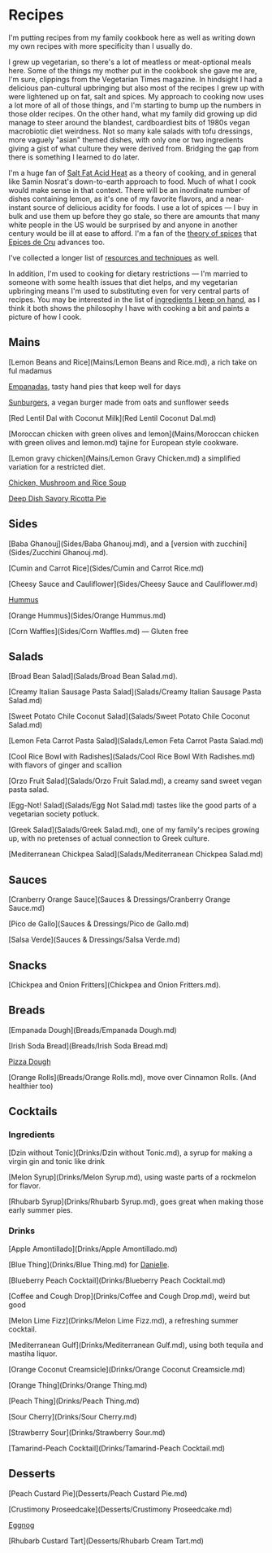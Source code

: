 Recipes
=======

I'm putting recipes from my family cookbook here as well as writing down my
own recipes with more specificity than I usually do.

I grew up vegetarian, so there's a lot of meatless or meat-optional meals
here. Some of the things my mother put in the cookbook she gave me are, I'm
sure, clippings from the Vegetarian Times magazine. In hindsight I had a
delicious pan-cultural upbringing but also most of the recipes I grew up
with were lightened up on fat, salt and spices. My approach to cooking now
uses a lot more of all of those things, and I'm starting to bump up the
numbers in those older recipes. On the other hand, what my family did
growing up did manage to steer around the blandest, cardboardiest bits of
1980s vegan macrobiotic diet weirdness. Not so many kale salads with tofu
dressings, more vaguely "asian" themed dishes, with only one or two
ingredients giving a gist of what culture they were derived from. Bridging
the gap from there is something I learned to do later.

I'm a huge fan of [Salt Fat Acid Heat](https://www.saltfatacidheat.com/) as
a theory of cooking, and in general like Samin Nosrat's down-to-earth
approach to food. Much of what I cook would make sense in that context.
There will be an inordinate number of dishes containing lemon, as it's one
of my favorite flavors, and a near-instant source of delicious acidity for
foods. I use a lot of spices — I buy in bulk and use them up before they go
stale, so there are amounts that many white people in the US would be
surprised by and anyone in another century would be ill at ease to afford.
I'm a fan of the [theory of
spices](https://epicesdecru.com/products/livres/the-golden-rules-of-spices)
that [Epices de Cru](https://epicesdecru.com/) advances too.

I've collected a longer list of [resources and techniques](resources.md) as
well.

In addition, I'm used to cooking for dietary restrictions — I'm married to
someone with some health issues that diet helps, and my vegetarian
upbringing means I'm used to substituting even for very central parts of
recipes. You may be interested in the list of [ingredients I keep on
hand](Ingredients.md), as I think it both shows the philosophy I have with
cooking a bit and paints a picture of how I cook.

Mains
-----

[Lemon Beans and Rice](Mains/Lemon Beans and Rice.md), a rich take on ful
madamus

[Empanadas](Mains/Empanadas.md), tasty hand pies that keep well for days

[Sunburgers](Mains/Sunburgers.md), a vegan burger made from oats and
sunflower seeds

[Red Lentil Dal with Coconut Milk](Red Lentil Coconut Dal.md)

[Moroccan chicken with green olives and lemon](Mains/Moroccan chicken with 
green olives and lemon.md) tajine for European style cookware.

[Lemon gravy chicken](Mains/Lemon Gravy Chicken.md) a simplified variation
for a restricted diet.

[Chicken, Mushroom and Rice Soup](Mains/Chicken-Mushroom-Rice-Soup.md)

[Deep Dish Savory Ricotta Pie](Mains/Deep-Dish-Savory-Ricotta-Pie.md)

Sides
-----

[Baba Ghanouj](Sides/Baba Ghanouj.md), and a [version with zucchini](Sides/Zucchini Ghanouj.md).

[Cumin and Carrot Rice](Sides/Cumin and Carrot Rice.md)

[Cheesy Sauce and Cauliflower](Sides/Cheesy Sauce and Cauliflower.md)

[Hummus](Sides/Hummus.md)

[Orange Hummus](Sides/Orange Hummus.md)

[Corn Waffles](Sides/Corn Waffles.md) — Gluten free

Salads
------

[Broad Bean Salad](Salads/Broad Bean Salad.md).

[Creamy Italian Sausage Pasta Salad](Salads/Creamy Italian Sausage Pasta Salad.md)

[Sweet Potato Chile Coconut Salad](Salads/Sweet Potato Chile Coconut Salad.md)

[Lemon Feta Carrot Pasta Salad](Salads/Lemon Feta Carrot Pasta Salad.md)

[Cool Rice Bowl with Radishes](Salads/Cool Rice Bowl With Radishes.md) with
flavors of ginger and scallion

[Orzo Fruit Salad](Salads/Orzo Fruit Salad.md), a creamy sand sweet vegan
pasta salad.

[Egg-Not! Salad](Salads/Egg Not Salad.md) tastes like the good parts of a
vegetarian society potluck.

[Greek Salad](Salads/Greek Salad.md), one of my family's recipes growing up,
with no pretenses of actual connection to Greek culture.

[Mediterranean Chickpea Salad](Salads/Mediterranean Chickpea Salad.md)

Sauces
------

[Cranberry Orange Sauce](Sauces & Dressings/Cranberry Orange Sauce.md)

[Pico de Gallo](Sauces & Dressings/Pico de Gallo.md)

[Salsa Verde](Sauces & Dressings/Salsa Verde.md)

Snacks
------

[Chickpea and Onion Fritters](Chickpea and Onion Fritters.md).

Breads
------

[Empanada Dough](Breads/Empanada Dough.md)

[Irish Soda Bread](Breads/Irish Soda Bread.md)

[Pizza Dough](Breads/Pizza-Dough.md)

[Orange Rolls](Breads/Orange Rolls.md), move over Cinnamon Rolls.
(And healthier too)

Cocktails
---------

### Ingredients

[Dzin without Tonic](Drinks/Dzin without Tonic.md), a syrup for making a
virgin gin and tonic like drink

[Melon Syrup](Drinks/Melon Syrup.md), using waste parts of a rockmelon for
flavor.

[Rhubarb Syrup](Drinks/Rhubarb Syrup.md), goes great when making those early
summer pies.

### Drinks

[Apple Amontillado](Drinks/Apple Amontillado.md)

[Blue Thing](Drinks/Blue Thing.md) for [Danielle](https://www.twitter.com/quephird).

[Blueberry Peach Cocktail](Drinks/Blueberry Peach Cocktail.md)

[Coffee and Cough Drop](Drinks/Coffee and Cough Drop.md), weird but good

[Melon Lime Fizz](Drinks/Melon Lime Fizz.md), a refreshing summer cocktail.

[Mediterranean Gulf](Drinks/Mediterranean Gulf.md), using both tequila and
mastiha liquor.

[Orange Coconut Creamsicle](Drinks/Orange Coconut Creamsicle.md)

[Orange Thing](Drinks/Orange Thing.md)

[Peach Thing](Drinks/Peach Thing.md)

[Sour Cherry](Drinks/Sour Cherry.md)

[Strawberry Sour](Drinks/Strawberry Sour.md)

[Tamarind-Peach Cocktail](Drinks/Tamarind-Peach Cocktail.md)

Desserts
--------

[Peach Custard Pie](Desserts/Peach Custard Pie.md)

[Crustimony Proseedcake](Desserts/Crustimony Proseedcake.md)

[Eggnog](Desserts/Eggnog.md)

[Rhubarb Custard Tart](Desserts/Rhubarb Cream Tart.md)
